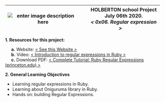 ![enter image description here](https://cdn.iconscout.com/icon/free/png-256/ruby-47-1175102.png)|&nbsp;&nbsp;&nbsp;&nbsp;&nbsp;HOLBERTON school Project<br>&nbsp;&nbsp;&nbsp;&nbsp;&nbsp;July 06th 2020.<br>&nbsp;&nbsp;&nbsp;&nbsp;&nbsp;*< 0x06. Regular expression >*|
|--|--|
**1. Resources for this project:**  

&nbsp;&nbsp;&nbsp;&nbsp;&nbsp;**a.** Website:  [< See this Website >](http://www.regular-expressions.info/)  
&nbsp;&nbsp;&nbsp;&nbsp;&nbsp;**b.** Video: [< Introduction to regular expressions in Ruby >](https://www.youtube.com/watch?v=gCY8ZWi7RKs)  
&nbsp;&nbsp;&nbsp;&nbsp;&nbsp;**c.** Download PDF:   [< Complete Tutorial: Ruby Regular Expressions (princeton.edu) >](https://www.princeton.edu/~mlovett/reference/Regular-Expressions.pdf)  

**2. General Learning Objectives**
- Learning regular expressions in Ruby.  
- Learning about Oniguruma library in Ruby.  
- Hands on: building Regular Expressions.  
